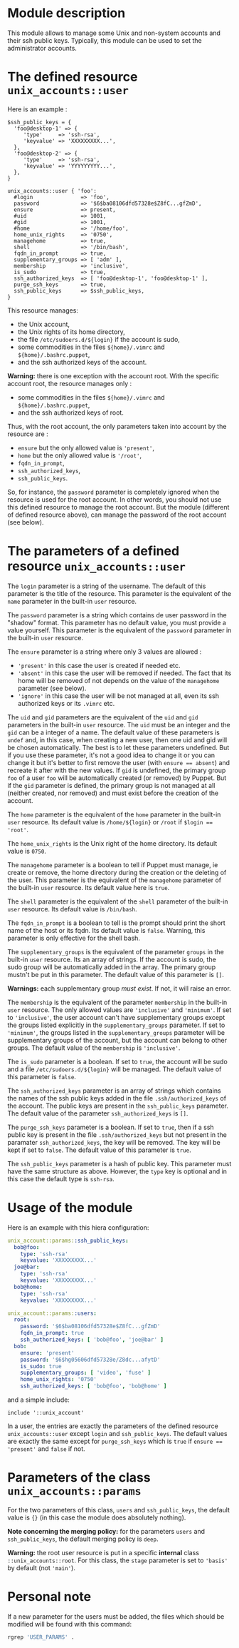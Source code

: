 # Module description

This module allows to manage some Unix and non-system
accounts and their ssh public keys. Typically, this module
can be used to set the administrator accounts.




# The defined resource `unix_accounts::user`

Here is an example :

```puppet
$ssh_public_keys = {
  'foo@desktop-1' => {
     'type'     => 'ssh-rsa',
     'keyvalue' => 'XXXXXXXXX...',
  },
  'foo@desktop-2' => {
     'type'     => 'ssh-rsa',
     'keyvalue' => 'YYYYYYYYY...',
  },
}

unix_accounts::user { 'foo':
  #login               => 'foo',
  password             => '$6$ba08106dfd57328e$Z8fC...gfZmD',
  ensure               => present,
  #uid                 => 1001,
  #gid                 => 1001,
  #home                => '/home/foo',
  home_unix_rights     => '0750',
  managehome           => true,
  shell                => '/bin/bash',
  fqdn_in_prompt       => true,
  supplementary_groups => [ 'adm' ],
  membership           => 'inclusive',
  is_sudo              => true,
  ssh_authorized_keys  => [ 'foo@desktop-1', 'foo@desktop-1' ],
  purge_ssh_keys       => true,
  ssh_public_keys      => $ssh_public_keys,
}
```

This resource manages:

- the Unix account,
- the Unix rights of its home directory,
- the file `/etc/sudoers.d/${login}` if the account is sudo,
- some commodities in the files `${home}/.vimrc` and `${home}/.bashrc.puppet`,
- and the ssh authorized keys of the account.

**Warning:** there is one exception with the account root.
With the specific account root, the resource manages only :

- some commodities in the files `${home}/.vimrc` and `${home}/.bashrc.puppet`,
- and the ssh authorized keys of root.

Thus, with the root account, the only parameters taken into account
by the resource are :

- `ensure` but the only allowed value is `'present'`,
- `home` but the only allowed value is `'/root'`,
- `fqdn_in_prompt`,
- `ssh_authorized_keys`,
- `ssh_public_keys`.

So, for instance, the `password` parameter is completely
ignored when the resource is used for the root account. In
other words, you should not use this defined resource to
manage the root account. But the module (different of
defined resource above), can manage the password of the root
account (see below).




# The parameters of a defined resource `unix_accounts::user`

The `login` parameter is a string of the username. The
default of this parameter is the title of the resource.
This parameter is the equivalent of the `name` parameter
in the built-in `user` resource.

The `password` parameter is a string which contains de
user password in the "shadow" format. This parameter
has no default value, you must provide a value yourself.
This parameter is the equivalent of the `password` parameter
in the built-in `user` resource.

The `ensure` parameter is a string where only 3 values
are allowed :

- `'present'` in this case the user is created if needed etc.
- `'absent'` in this case the user will be removed if needed.
  The fact that its home will be removed of not depends on
  the value of the `managehome` parameter (see below).
- `'ignore'` in this case the user will be not managed at
  all, even its ssh authorized keys or its `.vimrc` etc.

The `uid` and `gid` parameters are the equivalent of the
`uid` and `gid` parameters in the built-in `user` resource.
The `uid` must be an integer and the `gid` can be a integer
of a name. The default value of these parameters is `undef`
and, in this case, when creating a new user, then one uid
and gid will be chosen automatically. The best is to let
these parameters undefined. But if you use these parameter,
it's not a good idea to change it or you can change it but
it's better to first remove the user (with `ensure ==
absent`) and recreate it after with the new values. If `gid`
is undefined, the primary group `foo` of a user `foo` will
be automatically created (or removed) by Puppet. But if the
`gid` parameter is defined, the primary group is not managed
at all (neither created, nor removed) and must exist before
the creation of the account.

The `home` parameter is the equivalent of the `home`
parameter in the built-in `user` resource. Its default value
is `/home/${login}` or `/root` if `$login == 'root'`.

The `home_unix_rights` is the Unix right of the home
directory. Its default value is `0750`.

The `managehome` parameter is a boolean to tell if Puppet
must manage, ie create or remove, the home directory during
the creation or the deleting of the user. This parameter
is the equivalent of the `managehome` parameter of the
built-in `user` resource. Its default value here is `true`.

The `shell` parameter is the equivalent of the `shell`
parameter of the built-in `user` resource. Its default
value is `/bin/bash`.

The `fqdn_in_prompt` is a boolean to tell is the prompt
should print the short name of the host or its fqdn.
Its default value is `false`. Warning, this parameter
is only effective for the shell bash.

The `supplementary_groups` is the equivalent of the
parameter `groups` in the built-in `user` resource.
Its an array of strings. If the account is sudo, the
sudo group will be automatically added in the array.
The primary group mustn't be put in this parameter.
The default value of this parameter is `[]`.

**Warnings:** each supplementary group *must exist*. If not,
it will raise an error.

The `membership` is the equivalent of the parameter
`membership` in the built-in `user` resource. The
only allowed values are `'inclusive'` and `'minimum'`.
If set to `'inclusive'`, the user account can't have
supplementary groups except the groups listed explicitly
in the `supplementary_groups` parameter. If set to
`'minimum'`, the groups listed in the `supplementary_groups`
parameter will be supplementary groups of the account,
but the account can belong to other groups. The default
value of the `membership` is `'inclusive'`.

The `is_sudo` parameter is a boolean. If set to `true`,
the account will be sudo and a file `/etc/sudoers.d/${login}`
will be managed. The default value of this parameter
is `false`.

The `ssh_authorized_keys` parameter is an array of strings
which contains the names of the ssh public keys added in
the file `.ssh/authorized_keys` of the account. The public keys
are present in the `ssh_public_keys` parameter. The default
value of the parameter `ssh_authorized_keys` is `[]`.

The `purge_ssh_keys` parameter is a boolean. If set to
`true`, then if a ssh public key is present in the file
`.ssh/authorized_keys` but not present in the paramater
`ssh_authorized_keys`, the key will be removed. The key will
be kept if set to `false`. The default value of this
parameter is `true`.

The `ssh_public_keys` parameter is a hash of public key.
This parameter must have the same structure as above.
However, the `type` key is optional and in this case the
default type is `ssh-rsa`.




# Usage of the module

Here is an example with this hiera configuration:

```yaml
unix_account::params::ssh_public_keys:
  bob@foo:
    type: 'ssh-rsa'
    keyvalue: 'XXXXXXXXX...'
  joe@bar:
    type: 'ssh-rsa'
    keyvalue: 'XXXXXXXXX...'
  bob@home:
    type: 'ssh-rsa'
    keyvalue: 'XXXXXXXXX...'

unix_account::params::users:
  root:
    password: '$6$ba08106dfd57328e$Z8fC...gfZmD'
    fqdn_in_prompt: true
    ssh_authorized_keys: [ 'bob@foo', 'joe@bar' ]
  bob:
    ensure: 'present'
    password: '$6$hg05606dfd57328e/Z8dc...afytD'
    is_sudo: true
    supplementary_groups: [ 'video', 'fuse' ]
    home_unix_rights: '0750'
    ssh_authorized_keys: [ 'bob@foo', 'bob@home' ]
```

and a simple include:

```puppet
include '::unix_account'
```

In a user, the entries are exactly the parameters of the
defined resource `unix_accounts::user` except `login` and
`ssh_public_keys`. The default values are exactly the same
except for `purge_ssh_keys` which is `true` if `ensure ==
'present'` and `false` if not.




# Parameters of the class `unix_accounts::params`

For the two parameters of this class, `users` and
`ssh_public_keys`, the default value is `{}` (in
this case the module does absolutely nothing).

**Note concerning the merging policy:** for the parameters
`users` and `ssh_public_keys`, the default merging policy is
`deep`.

**Warning:** the root user resource is put in a specific
**internal** class `::unix_accounts::root`. For this class,
the `stage` parameter is set to `'basis'` by default (not
`'main'`).



# Personal note

If a new parameter for the users must be added, the files
which should be modified will be found with this command:

```sh
rgrep 'USER_PARAMS' .
```


